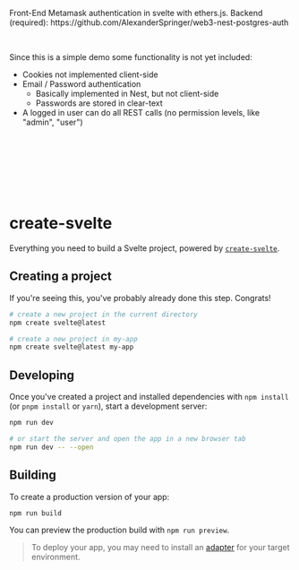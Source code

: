 
<p>Front-End Metamask authentication in svelte with ethers.js. Backend (required): https://github.com/AlexanderSpringer/web3-nest-postgres-auth</p><br />
<p>
Since this is a simple demo some functionality is not yet included:<br />
<ul>
  <li>Cookies not implemented client-side</li>
  <li>Email / Password authentication
    <ul>
      <li>Basically implemented in Nest, but not client-side</li>
      <li>Passwords are stored in clear-text</li>
    </ul>
  </li>
  <li>A logged in user can do all REST calls (no permission levels, like "admin", "user")</li>
</ul>
</p>
<br /><br /><br /><br /><br /><br />


# create-svelte

Everything you need to build a Svelte project, powered by [`create-svelte`](https://github.com/sveltejs/kit/tree/master/packages/create-svelte).

## Creating a project

If you're seeing this, you've probably already done this step. Congrats!

```bash
# create a new project in the current directory
npm create svelte@latest

# create a new project in my-app
npm create svelte@latest my-app
```

## Developing

Once you've created a project and installed dependencies with `npm install` (or `pnpm install` or `yarn`), start a development server:

```bash
npm run dev

# or start the server and open the app in a new browser tab
npm run dev -- --open
```

## Building

To create a production version of your app:

```bash
npm run build
```

You can preview the production build with `npm run preview`.

> To deploy your app, you may need to install an [adapter](https://kit.svelte.dev/docs/adapters) for your target environment.
